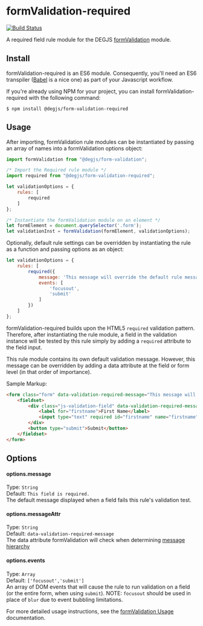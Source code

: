 # formValidation-required
[![Build Status](https://travis-ci.com/DEGJS/formValidation-required.svg?branch=master)](https://travis-ci.com/DEGJS/formValidation-required)

A required field rule module for the DEGJS [formValidation](https://github.com/DEGJS/formValidation) module.


## Install
formValidation-required is an ES6 module. Consequently, you'll need an ES6 transpiler ([Babel](https://babeljs.io) is a nice one) as part of your Javascript workflow.

If you're already using NPM for your project, you can install formValidation-required with the following command:

```
$ npm install @degjs/form-validation-required
```


## Usage
After importing, formValidation rule modules can be instantiated by passing an array of names into a formValidation options object:

```js
import formValidation from "@degjs/form-validation";

/* Import the Required rule module */
import required from "@degjs/form-validation-required";

let validationOptions = {
    rules: [
        required
    ]
};

/* Instantiate the formValidation module on an element */
let formElement = document.querySelector('.form');
let validationInst = formValidation(formElement, validationOptions);
```

Optionally, default rule settings can be overridden by instantiating the rule as a function and passing options as an object: 
```js
let validationOptions = {
    rules: [
        required({
        	message: 'This message will override the default rule message.',
            events: [
                'focusout',
                'submit'
            ]
        })
    ]
};
```

formValidation-required builds upon the HTML5 `required` validation pattern. Therefore, after instantiating the rule module, a field in the validation instance will be tested by this rule simply by adding a `required` attribute to the field input.

This rule module contains its own default validation message. However, this message can be overridden by adding a data attribute at the field or form level (in that order of importance).

Sample Markup:
```html
<form class="form" data-validation-required-message="This message will override the default rule message.">
    <fieldset>
        <div class="js-validation-field" data-validation-required-message="This message will override both the default rule message and the form element message.">
            <label for="firstname">First Name</label>
            <input type="text" required id="firstname" name="firstname">
        </div>
        <button type="submit">Submit</button>
    </fieldset>
</form>
```


## Options

#### options.message
Type: `String`  
Default: `This field is required.`  
The default message displayed when a field fails this rule's validation test.

#### options.messageAttr
Type: `String`  
Default: `data-validation-required-message`  
The data attribute formValidation will check when determining [message hierarchy](https://github.com/DEGJS/formValidation#configuring-error-messages)

#### options.events
Type: `Array`  
Default: `['focusout','submit']`  
An array of DOM events that will cause the rule to run validation on a field (or the entire form, when using `submit`). NOTE: `focusout` should be used in place of `blur` due to event bubbling limitations.

For more detailed usage instructions, see the [formValidation Usage](https://github.com/DEGJS/formValidation#usage) documentation.

